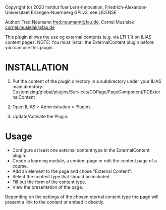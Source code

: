 
Copyright (c) 2020 Institut fuer Lern-Innovation, Friedrich-Alexander-Universitaet Erlangen-Nuernberg
GPLv3, see LICENSE

Author: Fred Neumann <fred.neumann@fau.de>, Cornel Musielak <cornel.musielak@fau.de>

This plugin allows the use og external contents (e.g. via LTI 1.1) on ILIAS content pages.
NOTE: You must install the ExternalContent plugin before you can use this plugin.

# INSTALLATION

1. Put the content of the plugin directory in a subdirectory under your ILIAS main directory:
Customizing/global/plugins/Services/COPage/PageComponent/PCExternalContent

2. Open ILIAS > Administration > Plugins

3. Update/Activate the Plugin.

# Usage

* Configure at least one external content type in the ExternalContent plugin.
* Create a learning module, a content page or edit the content page of a course.
* Add an element to the page and chose "External Content".
* Select the content type that should be included.
* Fill out the form of the content type.
* View the presentation of the page.

Depending on the settings of the chosen eternal content type the page will present a link to the content or embed it directly.